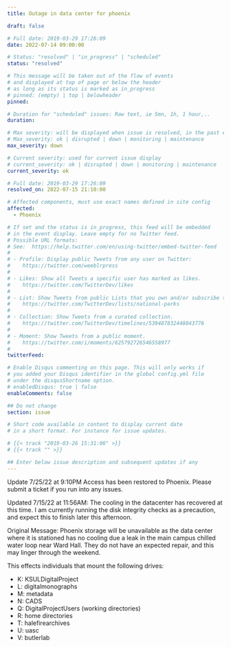 ```yaml
---
title: Outage in data center for phoenix

draft: false

# Full date: 2019-03-29 17:26:09
date: 2022-07-14 09:00:00

# Status: "resolved" | "in_progress" | "scheduled"
status: "resolved"

# This message will be taken out of the flow of events
# and displayed at top of page or below the header
# as long as its status is marked as in_progress
# pinned: (empty) | top | belowheader
pinned: 

# Duration for "scheduled" issues: Raw text, ie 5mn, 1h, 1 hour,..
duration:

# Max severity: will be displayed when issue is resolved, in the past events section
# Max_severity: ok | disrupted | down | monitoring | maintenance
max_severity: down

# Current severity: used for current issue display
# current_severity: ok | disrupted | down | monitoring | maintenance
current_severity: ok

# Full date: 2019-03-29 17:26:09
resolved_on: 2022-07-15 21:10:00

# Affected components, must use exact names defined in site config
affected:
  - Phoenix

# If set and the status is in_progress, this feed will be embedded
# in the event display. Leave empty for no Twitter feed.
# Possible URL formats:
# See:  https://help.twitter.com/en/using-twitter/embed-twitter-feed
#
# - Profile: Display public Tweets from any user on Twitter:
#    https://twitter.com/weeblrpress
#  
# - Likes: Show all Tweets a specific user has marked as likes.
#    https://twitter.com/TwitterDev/likes
#
# - List: Show Tweets from public Lists that you own and/or subscribe to.
#    https://twitter.com/TwitterDev/lists/national-parks
# 
# - Collection: Show Tweets from a curated collection.
#    https://twitter.com/TwitterDev/timelines/539487832448843776
#
# - Moment: Show Tweets from a public moment.
#    https://twitter.com/i/moments/625792726546558977
#
twitterFeed: 

# Enable Disqus commenting on this page. This will only works if 
# you added your Disqus identifier in the global config.yml file
# under the disqusShortname option.
# enabledDisqus: true | false
enableComments: false

## Do not change
section: issue

# Short code available in content to display current date
# in a short format. For instance for issue updates.

# {{< track "2019-03-26 15:31:06" >}}
# {{< track "" >}}

## Enter below issue description and subsequent updates if any
---
```

Update 7/25/22 at 9:10PM
Access has been restored to Phoenix. Please submit a ticket if you run into any issues.

Updated 7/15/22 at 11:56AM:
The cooling in the datacenter has recovered at this time. I am currently running the disk integrity checks as a precaution, and expect this to finish later this afternoon.


Original Message:
Phoenix storage will be unavailable as the data center where it is stationed has no cooling due a leak in the main campus chilled water loop near Ward Hall.  They do not have an expected repair, and this may linger through the weekend.   

This effects individuals that mount the following drives:

* K:  KSULDigitalProject
* L: digitalmonographs
* M: metadata
* N: CADS
* Q: DigitalProjectUsers (working directories)
* R:  home directories
* T: halefirearchives
* U:  uasc
* V:  butlerlab
